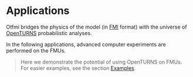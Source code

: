 # Applications

Otfmi bridges the physics of the model (in [FMI](https://fmi-standard.org/) format) with the universe of [OpenTURNS](http://openturns.github.io/openturns/master/contents.html) probabilistic analyses.

In the following applications, advanced computer experiments are performed on the FMUs.

> Here we demonstrate the potential of using OpenTURNS on FMUs.
> For easier examples, see the section [Examples](../exemple/index.md).

<!-- ## Table of Contents

```{contents}
``` -->